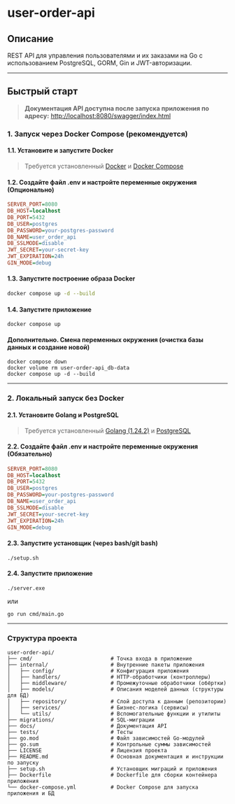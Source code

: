 # user-order-api

## Описание

REST API для управления пользователями и их заказами на Go с использованием PostgreSQL, GORM, Gin и JWT-авторизации.

---

## Быстрый старт

> **Документация API доступна после запуска приложения по адресу:**
> [http://localhost:8080/swagger/index.html](http://localhost:8080/swagger/index.html)

### 1. Запуск через Docker Compose (рекомендуется)

#### 1.1. Установите и запустите Docker

> Требуется установленный [Docker](https://www.docker.com/) и [Docker Compose](https://docs.docker.com/compose/)

#### 1.2. Создайте файл **.env** и настройте переменные окружения (Опционально)

```ini
SERVER_PORT=8080
DB_HOST=localhost
DB_PORT=5432
DB_USER=postgres
DB_PASSWORD=your-postgres-password
DB_NAME=user_order_api
DB_SSLMODE=disable
JWT_SECRET=your-secret-key
JWT_EXPIRATION=24h
GIN_MODE=debug
```

#### 1.3. Запустите построение образа Docker

```sh
docker compose up -d --build
```

#### 1.4. Запустите приложение

```
docker compose up
```

#### Дополнительно. Смена переменных окружения (очистка базы данных и создание новой)

```
docker compose down
docker volume rm user-order-api_db-data
docker compose up -d --build
```

---

### 2. Локальный запуск без Docker

#### 2.1. Установите Golang и PostgreSQL
> Требуется установленный [Golang (1.24.2)](https://go.dev/dl/) и [PostgreSQL](https://www.postgresql.org/download/)

#### 2.2. Создайте файл **.env** и настройте переменные окружения (Обязательно)

```ini
SERVER_PORT=8080
DB_HOST=localhost
DB_PORT=5432
DB_USER=postgres
DB_PASSWORD=your-postgres-password
DB_NAME=user_order_api
DB_SSLMODE=disable
JWT_SECRET=your-secret-key
JWT_EXPIRATION=24h
GIN_MODE=debug
```

#### 2.3. Запустите установщик (через bash/git bash)

```
./setup.sh
```

#### 2.4. Запустите приложение

```
./server.exe
```
или
```
go run cmd/main.go
```

---

### Структура проекта

```
user-order-api/
├── cmd/                         # Точка входа в приложение
├── internal/                    # Внутренние пакеты приложения
│   ├── config/                  # Конфигурация приложения
│   ├── handlers/                # HTTP-обработчики (контроллеры)
│   ├── middleware/              # Промежуточные обработчики (обёртки)
│   ├── models/                  # Описания моделей данных (структуры для БД)
│   ├── repository/              # Слой доступа к данным (репозитории)
│   ├── services/                # Бизнес-логика (сервисы)
│   └── utils/                   # Вспомогательные функции и утилиты
├── migrations/                  # SQL-миграции
├── docs/                        # Документация API
├── tests/                       # Тесты
├── go.mod                       # Файл зависимостей Go-модулей
├── go.sum                       # Контрольные суммы зависимостей
├── LICENSE                      # Лицензия проекта
├── README.md                    # Основная документация и инструкции по запуску
├── setup.sh                     # Установщик миграций и приложения
├── Dockerfile                   # Dockerfile для сборки контейнера приложения
└── docker-compose.yml           # Docker Compose для запуска приложения и БД
```